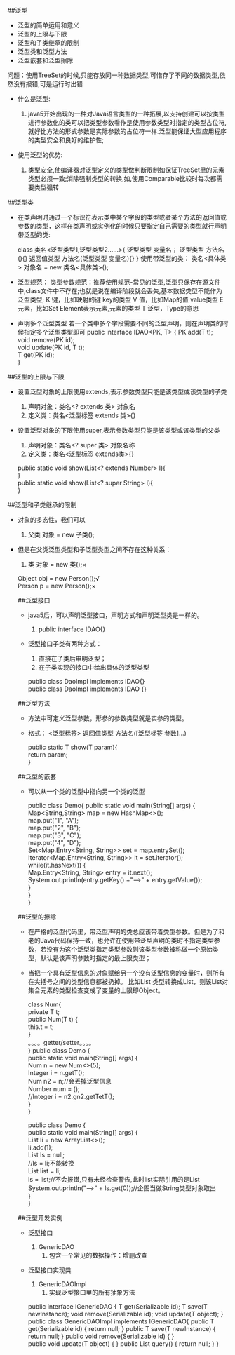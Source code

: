 ##泛型
- 泛型的简单运用和意义
- 泛型的上限与下限
- 泛型和子类继承的限制
- 泛型类和泛型方法
- 泛型嵌套和泛型擦除

问题：使用TreeSet的时候,只能存放同一种数据类型,可惜存了不同的数据类型,依然没有报错,可是运行时出错

- 什么是泛型:
    1. java5开始出现的一种对Java语言类型的一种拓展,以支持创建可以按类型进行参数化的类可以把类型参数看作是使用参数类型时指定的类型占位符,就好比方法的形式参数是实际参数的占位符一样.泛型能保证大型应用程序的类型安全和良好的维护性;

- 使用泛型的优势:
    1. 类型安全,使编译器对泛型定义的类型做判断限制如保证TreeSet里的元素类型必须一致;消除强制类型的转换,如,使用Comparable比较时每次都需要类型强转

##泛型类

- 在类声明时通过一个标识符表示类中某个字段的类型或者某个方法的返回值或参数的类型，这样在类声明或实例化的时候只要指定自己需要的类型就行声明带泛型的类:

    class 类名<泛型类型1,泛型类型2……>{
        泛型类型  变量名；
        泛型类型  方法名(){}
        返回值类型 方法名(泛型类型 变量名){}
    }
    使用带泛型的类：
    类名<具体类> 对象名 = new 类名<具体类>();

- 泛型规范：
    类型参数规范：推荐使用规范-常见的泛型,泛型只保存在源文件中,class文件中不存在;也就是说在编译阶段就会丢失,基本数据类型不能作为泛型类型;
    K     键，比如映射的键  key的类型
    V    值，比如Map的值 value类型
    E    元素，比如Set<E>  Element表示元素,元素的类型
    T     泛型，Type的意思

- 声明多个泛型类型
    若一个类中多个字段需要不同的泛型声明，则在声明类的时候指定多个泛型类型即可
    public interface IDAO<PK, T> {
        PK add(T t);  
        void remove(PK id);  
        void update(PK id, T t);    
        T get(PK id);    
    }    

##泛型的上限与下限

- 设置泛型对象的上限使用extends,表示参数类型只能是该类型或该类型的子类
    1. 声明对象：类名<? extends 类> 对象名
    1. 定义类：类名<泛型标签 extends 类>{}

- 设置泛型对象的下限使用super,表示参数类型只能是该类型或该类型的父类
    1. 声明对象：类名<? super 类> 对象名称
    2. 定义类：类名<泛型标签 extends类>{}

    public static void  show(List<? extends Number> l){    
    }    
    public static void  show(List<? super String> l){    
    }    

##泛型和子类继承的限制

- 对象的多态性，我们可以
    1. 父类  对象 = new  子类();
- 但是在父类泛型类型和子泛型类型之间不存在这种关系：
    1. 类<Number> 对象 = new 类<Integer>();×

    Object obj = new Person();√    
    Person<Object> p = new Person<String>();×    

##泛型接口

- java5后，可以声明泛型接口，声明方式和声明泛型类是一样的。
    1. public interface IDAO<T>{}    
- 泛型接口子类有两种方式：
    1. 直接在子类后申明泛型；
    1. 在子类实现的接口中给出具体的泛型类型

    public class DaoImpl<T> implements IDAO<T>{}    
    public class DaoImpl implements IDAO<String> {}    

##泛型方法
- 方法中可定义泛型参数，形参的参数类型就是实参的类型。
- 格式：
    <泛型标签> 返回值类型 方法名([泛型标签 参数]...)

    public static <T> T show(T param){    
        return param;    
    }    

##泛型的嵌套

- 可以从一个类的泛型中指向另一个类的泛型

    public class Demo{
        public static void main(String[] args) {    
            Map<String,String> map = new HashMap<>();    
            map.put("1", "A");     
            map.put("2", "B");     
            map.put("3", "C");     
            map.put("4", "D");     
        Set<Map.Entry<String, String>>  set = map.entrySet();     
        Iterator<Map.Entry<String, String>> it = set.iterator();     
        while(it.hasNext()) {     
            Map.Entry<String, String> entry = it.next();     
    System.out.println(entry.getKey() +"-->" + entry.getValue());     
            }     
        }     
    }     
  
##泛型的擦除

- 在严格的泛型代码里，带泛型声明的类总应该带着类型参数。但是为了和老的Java代码保持一致，也允许在使用带泛型声明的类时不指定类型参数，若没有为这个泛型类指定类型参数则该类型参数被称做一个原始类型，默认是该声明参数时指定的最上限类型；
- 当把一个具有泛型信息的对象赋给另一个没有泛型信息的变量时，则所有在尖括号之间的类型信息都被扔掉。
比如List<String> 类型转换成List，则该List对集合元素的类型检查变成了变量的上限即Object。

    class Num<T extends Number>{    
        private T t;    
        public Num(T t) {    
            this.t = t;    
        }    
        。。。。getter/setter。。。。    
    }
    public class Demo {    
        public static void main(String[] args) {    
            Num<Integer> n = new Num<>(5);    
            Integer i = n.getT();    
            Num n2 = n;//会丢掉泛型信息    
            Number num = ();    
            //Integer i = n2.gn2.getTetT();    
        }    
    }    
        
    public class Demo {    
        public static void main(String[] args) {    
            List<Integer> li = new ArrayList<>();    
            li.add(1);    
            List<String> ls = null;    
            //ls = li;不能转换    
            List list = li;    
            ls = list;//不会报错,只有未经检查警告,此时list实际引用的是List<Integer>    
            System.out.println("-->" + ls.get(0));//企图当做String类型对象取出    
        }    
    }    
    
##泛型开发实例

- 泛型接口
    1. GenericDAO
        1. 包含一个常见的数据操作：增删改查
- 泛型接口实现类
    1. GenericDAOImpl
        1. 实现泛型接口里的所有抽象方法

    public interface IGenericDAO<T> { 
         T get(Serializable id); 
         T save(T newInstance); 
         void remove(Serializable id); 
         void update(T object); 
    } 
    public class GenericDAOImpl<T> implements IGenericDAO<T>{ 
         public T get(Serializable id) { 
             return null; 
         } 
         public T save(T newInstance) { 
             return null; 
         } 
         public void remove(Serializable id) { 
         }     
         public void update(T object) { 
         } 
         public List<T> query() { 
             return null; 
         } 
    }

